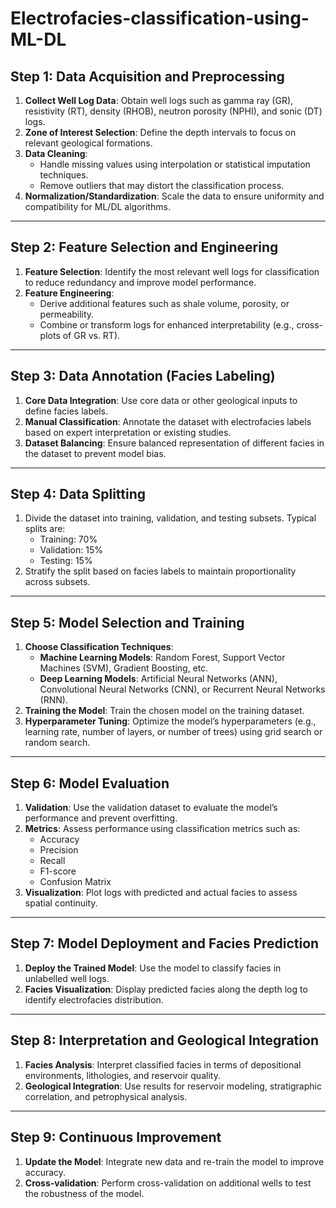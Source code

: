 # Electrofacies-classification-using-ML-DL

## **Step 1: Data Acquisition and Preprocessing**  
1. **Collect Well Log Data**: Obtain well logs such as gamma ray (GR), resistivity (RT), density (RHOB), neutron porosity (NPHI), and sonic (DT) logs.  
2. **Zone of Interest Selection**: Define the depth intervals to focus on relevant geological formations.  
3. **Data Cleaning**:  
   - Handle missing values using interpolation or statistical imputation techniques.  
   - Remove outliers that may distort the classification process.  
4. **Normalization/Standardization**: Scale the data to ensure uniformity and compatibility for ML/DL algorithms.  

---

## **Step 2: Feature Selection and Engineering**  
1. **Feature Selection**: Identify the most relevant well logs for classification to reduce redundancy and improve model performance.  
2. **Feature Engineering**:  
   - Derive additional features such as shale volume, porosity, or permeability.  
   - Combine or transform logs for enhanced interpretability (e.g., cross-plots of GR vs. RT).  

---

## **Step 3: Data Annotation (Facies Labeling)**  
1. **Core Data Integration**: Use core data or other geological inputs to define facies labels.  
2. **Manual Classification**: Annotate the dataset with electrofacies labels based on expert interpretation or existing studies.  
3. **Dataset Balancing**: Ensure balanced representation of different facies in the dataset to prevent model bias.  

---

## **Step 4: Data Splitting**  
1. Divide the dataset into training, validation, and testing subsets. Typical splits are:  
   - Training: 70%  
   - Validation: 15%  
   - Testing: 15%  
2. Stratify the split based on facies labels to maintain proportionality across subsets.

---

## **Step 5: Model Selection and Training**  
1. **Choose Classification Techniques**:  
   - **Machine Learning Models**: Random Forest, Support Vector Machines (SVM), Gradient Boosting, etc.  
   - **Deep Learning Models**: Artificial Neural Networks (ANN), Convolutional Neural Networks (CNN), or Recurrent Neural Networks (RNN).  
2. **Training the Model**: Train the chosen model on the training dataset.  
3. **Hyperparameter Tuning**: Optimize the model’s hyperparameters (e.g., learning rate, number of layers, or number of trees) using grid search or random search.  

---

## **Step 6: Model Evaluation**  
1. **Validation**: Use the validation dataset to evaluate the model’s performance and prevent overfitting.  
2. **Metrics**: Assess performance using classification metrics such as:  
   - Accuracy  
   - Precision  
   - Recall  
   - F1-score  
   - Confusion Matrix  
3. **Visualization**: Plot logs with predicted and actual facies to assess spatial continuity.  

---

## **Step 7: Model Deployment and Facies Prediction**  
1. **Deploy the Trained Model**: Use the model to classify facies in unlabelled well logs.  
2. **Facies Visualization**: Display predicted facies along the depth log to identify electrofacies distribution.  

---

## **Step 8: Interpretation and Geological Integration**  
1. **Facies Analysis**: Interpret classified facies in terms of depositional environments, lithologies, and reservoir quality.  
2. **Geological Integration**: Use results for reservoir modeling, stratigraphic correlation, and petrophysical analysis.  

---

## **Step 9: Continuous Improvement**  
1. **Update the Model**: Integrate new data and re-train the model to improve accuracy.  
2. **Cross-validation**: Perform cross-validation on additional wells to test the robustness of the model.  
